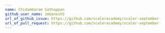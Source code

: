 ```yaml
---
name: Chidambaram Sathappan
github_user_name: imGaneshS
url_of_github_issue: https://github.com/scaleracademy/scaler-september-open-source-challenge/issues/380
url_of_pull_request: https://github.com/scaleracademy/scaler-september-open-source-challenge/pull/586
---
```


